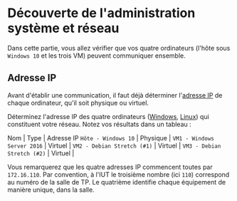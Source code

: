 # Découverte de l'administration système et réseau

Dans cette partie, vous allez vérifier que vos quatre ordinateurs (l'hôte sous ``Windows 10`` et les trois VM) peuvent communiquer ensemble. 

## Adresse IP

Avant d'établir une communication, il faut déjà déterminer l'[adresse IP](https://fr.wikipedia.org/wiki/Adresse_IP) de chaque ordinateur, qu'il soit physique ou virtuel. 

Déterminez l'adresse IP des quatre ordinateurs ([Windows](https://doc2-iutrt.readthedocs.io/en/latest/windows.html#determiner-l-adresse-ip-de-la-carte-reseau-ethernet-4), [Linux](https://doc2-iutrt.readthedocs.io/en/latest/linux.html#determiner-l-adresse-ip)) qui constituent votre réseau. Notez vos résultats dans un tableau :

Nom | Type | Adresse IP
``Hôte - Windows 10`` | Physique |
``VM1 - Windows Server 2016`` | Virtuel |
``VM2 - Debian Stretch (#1)`` | Virtuel |
``VM3 - Debian Stretch (#2)`` | Virtuel |

Vous remarquerez que les quatre adresses IP commencent toutes par ``172.16.110``. Par convention, à l'IUT le troisième nombre (ici ``110``) correspond au numéro de la salle de TP. Le quatrième identifie chaque équipement de manière unique, dans la salle. 
